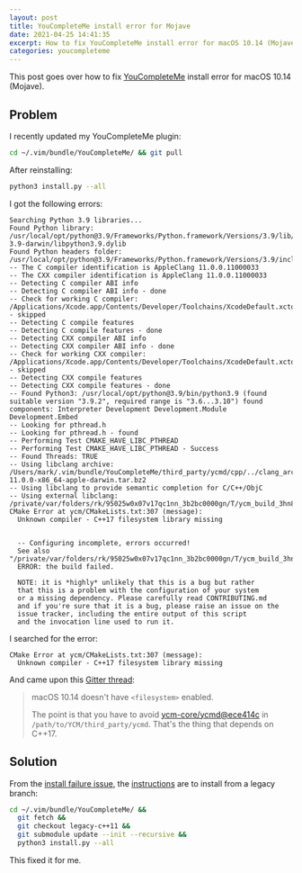 ```yaml
---
layout: post
title: YouCompleteMe install error for Mojave
date: 2021-04-25 14:41:35
excerpt: How to fix YouCompleteMe install error for macOS 10.14 (Mojave).
categories: youcompleteme
---
```


This post goes over how to fix [YouCompleteMe](https://github.com/ycm-core/YouCompleteMe) install error for macOS 10.14 (Mojave).

## Problem

I recently updated my YouCompleteMe plugin:

```sh
cd ~/.vim/bundle/YouCompleteMe/ && git pull
```

After reinstalling:

```sh
python3 install.py --all
```

I got the following errors:

```
Searching Python 3.9 libraries...
Found Python library: /usr/local/opt/python@3.9/Frameworks/Python.framework/Versions/3.9/lib/python3.9/config-3.9-darwin/libpython3.9.dylib
Found Python headers folder: /usr/local/opt/python@3.9/Frameworks/Python.framework/Versions/3.9/include/python3.9
-- The C compiler identification is AppleClang 11.0.0.11000033
-- The CXX compiler identification is AppleClang 11.0.0.11000033
-- Detecting C compiler ABI info
-- Detecting C compiler ABI info - done
-- Check for working C compiler: /Applications/Xcode.app/Contents/Developer/Toolchains/XcodeDefault.xctoolchain/usr/bin/cc - skipped
-- Detecting C compile features
-- Detecting C compile features - done
-- Detecting CXX compiler ABI info
-- Detecting CXX compiler ABI info - done
-- Check for working CXX compiler: /Applications/Xcode.app/Contents/Developer/Toolchains/XcodeDefault.xctoolchain/usr/bin/c++ - skipped
-- Detecting CXX compile features
-- Detecting CXX compile features - done
-- Found Python3: /usr/local/opt/python@3.9/bin/python3.9 (found suitable version "3.9.2", required range is "3.6...3.10") found components: Interpreter Development Development.Module Development.Embed
-- Looking for pthread.h
-- Looking for pthread.h - found
-- Performing Test CMAKE_HAVE_LIBC_PTHREAD
-- Performing Test CMAKE_HAVE_LIBC_PTHREAD - Success
-- Found Threads: TRUE
-- Using libclang archive: /Users/mark/.vim/bundle/YouCompleteMe/third_party/ycmd/cpp/../clang_archives/libclang-11.0.0-x86_64-apple-darwin.tar.bz2
-- Using libclang to provide semantic completion for C/C++/ObjC
-- Using external libclang: /private/var/folders/rk/95025w0x07v17qc1nn_3b2bc0000gn/T/ycm_build_3hn8sks8/lib/libclang.dylib
CMake Error at ycm/CMakeLists.txt:307 (message):
  Unknown compiler - C++17 filesystem library missing


  -- Configuring incomplete, errors occurred!
  See also "/private/var/folders/rk/95025w0x07v17qc1nn_3b2bc0000gn/T/ycm_build_3hn8sks8/CMakeFiles/CMakeOutput.log".
  ERROR: the build failed.

  NOTE: it is *highly* unlikely that this is a bug but rather
  that this is a problem with the configuration of your system
  or a missing dependency. Please carefully read CONTRIBUTING.md
  and if you're sure that it is a bug, please raise an issue on the
  issue tracker, including the entire output of this script
  and the invocation line used to run it.
```

I searched for the error:

```
CMake Error at ycm/CMakeLists.txt:307 (message):
  Unknown compiler - C++17 filesystem library missing
```

And came upon this [Gitter thread](https://gitter.im/Valloric/YouCompleteMe?at=600e78d3dfdbc1437fae9287):

> macOS 10.14 doesn't have `<filesystem>` enabled.
>
> The point is that you have to avoid [ycm-core/ycmd@ece414c](https://github.com/ycm-core/ycmd/commit/ece414c8c01fe9bf83f3752db00a4a589a3a14cb) in `/path/to/YCM/third_party/ycmd`. That's the thing that depends on C++17.

## Solution

From the [install failure issue](https://github.com/ycm-core/YouCompleteMe/issues/3805), the [instructions](https://github.com/ycm-core/YouCompleteMe/issues/3805#issuecomment-784107020) are to install from a legacy branch:

```sh
cd ~/.vim/bundle/YouCompleteMe/ &&
  git fetch &&
  git checkout legacy-c++11 &&
  git submodule update --init --recursive &&
  python3 install.py --all
```

This fixed it for me.
